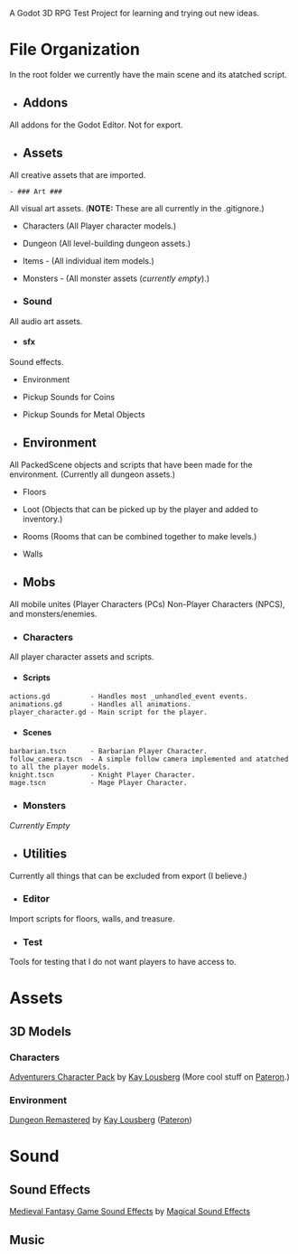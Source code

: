 A Godot 3D RPG Test Project for learning and trying out new ideas.

# File Organization #
In the root folder we currently have the main scene and its atatched script.

- ## Addons ##
All addons for the Godot Editor. Not for export.

- ## Assets ##
All creative assets that are imported.

    - ### Art ###
All visual art assets. (**NOTE:** These are all currently in the .gitignore.)

- Characters (All Player character models.)
- Dungeon (All level-building dungeon assets.)
- Items - (All individual item models.)
- Monsters - (All monster assets (_currently empty_).)

- ### Sound ###
All audio art assets.

- #### sfx ####
Sound effects.
- Environment
- Pickup Sounds for Coins
- Pickup Sounds for Metal Objects

- ## Environment ##
All PackedScene objects and scripts that have been made for the environment. (Currently all dungeon assets.)

- Floors
- Loot (Objects that can be picked up by the player and added to inventory.)
- Rooms (Rooms that can be combined together to make levels.)
- Walls

- ## Mobs ##
All mobile unites (Player Characters (PCs) Non-Player Characters (NPCS), and monsters/enemies.

- ### Characters ###
All player character assets and scripts.

- #### Scripts ####
```
actions.gd          - Handles most _unhandled_event events.
animations.gd       - Handles all animations.
player_character.gd - Main script for the player.
```

- #### Scenes ####
```
barbarian.tscn      - Barbarian Player Character.
follow_camera.tscn  - A simple follow camera implemented and atatched to all the player models.
knight.tscn         - Knight Player Character.
mage.tscn           - Mage Player Character.
```

- ### Monsters ###
_Currently Empty_

- ## Utilities ##
Currently all things that can be excluded from export (I believe.)

- ### Editor ###
Import scripts for floors, walls, and treasure.

- ### Test ###
Tools for testing that I do not want players to have access to.

# Assets #
## 3D Models ##
### Characters ###
[Adventurers Character Pack](https://kaylousberg.itch.io/kaykit-adventurers) by [Kay Lousberg](https://kaylousberg.com/) (More cool stuff on [Pateron](https://www.patreon.com/kaylousberg).)

### Environment ###
[Dungeon Remastered](https://kaylousberg.itch.io/kaykit-dungeon-remastered) by [Kay Lousberg](https://kaylousberg.com/) ([Pateron](https://www.patreon.com/kaylousberg))

# Sound #
## Sound Effects ##
[Medieval Fantasy Game Sound Effects](https://magicsoundeffects.itch.io/medieval-fantasy-game-sound-effects) by [Magical Sound Effects](https://magicsoundeffects.itch.io/)
## Music ##
